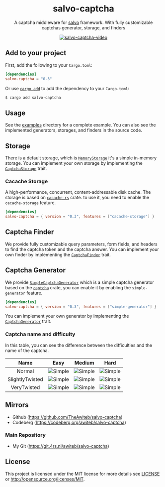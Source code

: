 <div align="center">

# salvo-captcha

A captcha middleware for [salvo](salvo.rs) framework. With fully customizable captchas generator, storage, and finders

[![salvo-captcha-video](https://i.suar.me/9NjJ1)](https://ibb.co/XVRVMZj)

</div>

## Add to your project

First, add the following to your `Cargo.toml`:

```toml
[dependencies]
salvo-captcha = "0.3"
```

Or use [`cargo add`] to add the dependency to your `Cargo.toml`:

```sh
$ cargo add salvo-captcha
```

## Usage

See the [examples] directory for a complete example. You can also see the implemented generators, storages, and finders in the source code.

## Storage

There is a default storage, which is [`MemoryStorage`] it's a simple in-memory storage. You can implement your own storage by implementing the [`CaptchaStorage`] trait.

### Cacache Storage

A high-performance, concurrent, content-addressable disk cache. The storage is based on [`cacache-rs`] crate. to use it, you need to enable the `cacache-storage` feature.

```toml
[dependencies]
salvo-captcha = { version = "0.3", features = ["cacache-storage"] }
```

## Captcha Finder

We provide fully customizable query parameters, form fields, and headers to find the captcha token and the captcha answer. You can implement your own finder by implementing the [`CaptchaFinder`] trait.

## Captcha Generator

We provide [`SimpleCaptchaGenerator`] which is a simple captcha generator based on the [`captcha`] crate, you can enable it by enabling the `simple-generator` feature.

```toml
[dependencies]
salvo-captcha = { version = "0.3", features = ["simple-generator"] }
```

You can implement your own generator by implementing the [`CaptchaGenerator`] trait.

### Captcha name and difficulty

In this table, you can see the difference between the difficulties and the name of the captcha.

|      Name       |                 Easy                 |                Medium                |                 Hard                 |
| :-------------: | :----------------------------------: | :----------------------------------: | :----------------------------------: |
|     Normal      | ![Simple](https://i.suar.me/edwBG/s) | ![Simple](https://i.suar.me/NJmg0/s) | ![Simple](https://i.suar.me/OJK7M/s) |
| SlightlyTwisted | ![Simple](https://i.suar.me/1JaxG/s) | ![Simple](https://i.suar.me/l7zBl/s) | ![Simple](https://i.suar.me/qXAlx/s) |
|   VeryTwisted   | ![Simple](https://i.suar.me/dO78z/s) | ![Simple](https://i.suar.me/PXBwK/s) | ![Simple](https://i.suar.me/8edgE/s) |

## Mirrors

- Github (<https://github.com/TheAwiteb/salvo-captcha>)
- Codeberg (<https://codeberg.org/awiteb/salvo-captcha>)

### Main Repository

- My Git (<https://git.4rs.nl/awiteb/salvo-captcha>)

## License

This project is licensed under the MIT license for more details see [LICENSE] or <http://opensource.org/licenses/MIT>.

[`MemoryStorage`]: https://docs.rs/salvo-captcha/latest/salvo_captcha/struct.MemoryStorage.html
[`CaptchaStorage`]: https://docs.rs/salvo-captcha/latest/salvo_captcha/trait.CaptchaStorage.html
[`cacache-rs`]: https://github.com/zkat/cacache-rs
[`SimpleCaptchaGenerator`]: https://docs.rs/salvo-captcha/latest/salvo_captcha/struct.SimpleCaptchaGenerator.html
[`CaptchaGenerator`]: https://docs.rs/salvo-captcha/latest/salvo_captcha/trait.CaptchaGenerator.html
[`CaptchaFinder`]: https://docs.rs/salvo-captcha/latest/salvo_captcha/trait.CaptchaFinder.html
[examples]: https://git.4rs.nl/awiteb/salvo-captcha/src/branch/master/examples
[`captcha`]: https://github.com/daniel-e/captcha
[LICENSE]: https://git.4rs.nl/awiteb/salvo-captcha/src/branch/master/LICENSE
[`cargo add`]: https://doc.rust-lang.org/cargo/commands/cargo-add.html